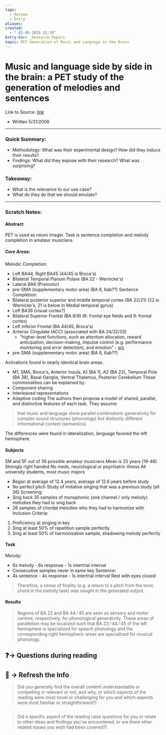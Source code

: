 ```yaml
---
tags:
  - Review
  - Entry
aliases: 
created:
  - " 02-05-2025 22:39"
Entry-For: _Research-Papers
topic: PET Generation of Music and Language in the Brain
---
```


# Music and language side by side in the brain: a PET study of the generation of melodies and sentences

Link to Source: [link](https://onlinelibrary.wiley.com/doi/abs/10.1111/j.1460-9568.2006.04785.x?casa_token=tvCtzaWF0ugAAAAA%3AHDRLCavn3qmChwAuXLc-L51Uv8Vt-tSdqISr8VWxGZ4p7KALaZc1GBYpYZV_MyDyK0Th66hbS8Mvrg)
- Written 5/31/2006
---

### Quick Summary:
- Methodology: What was their experimental design? How did they induce their results?
- Findings: What did they expose with their research? What was surprising?
### Takeaway:
- What is the relevance to our use case?
- What do they do that we should emulate?

---

### Scratch Notes:
#### Abstract
PET is used as neuro imager.
Task is sentence completion and melody completion in amateur musicians.
##### Core Areas:
Melodic Completion: 
- Left BA44, Right BA45 (44/45 is Broca's)
- Bilateral Temporal Planum Polare (BA 22 - Wernicke's)
- Lateral BA6 (Premotor)
- pre-SMA (supplementary motor area) (BA 6, 6ab??)
Sentence Completion:
- Bilateral posterior superior and middle temporal cortex (BA 22/21) (22 is Wernicke's, 21 is below in Medial temporal gyrus)
- Left BA39 (visual cortex?)
- Bilateral Superior Frontal (BA 8/9) (8: frontal eye fields and 9: frontal cortex)
- Left inferior Frontal (BA 44/45, Broca's)
- Anterior Cingulate (ACC) (associated with BA 24/32/33)
	- "higher-level functions, such as attention allocation, reward anticipation, decision-making, impulse control (e.g. performance monitoring and error detection), and emotion" - [src](https://en.wikipedia.org/wiki/Anterior_cingulate_cortex)
- pre-SMA (supplementary motor area) (BA 6, 6ab??)

Activations found in nearly identical brain areas:
- M1, SMA, Broca's, Anterior Insula, A1 (BA 1), A2 (BA 22), Temporal Pole (BA 38), Basal Ganglia, Ventral Thalamus, Posterior Cerebellum
These commonalities can be explained by: 
- Component sharing
- Interleaved representations
- Adaptive coding
The authors then propose a model of shared, parallel, and distinctive features of each task. They assume:
> that music and language show parallel combinatoric generativity for complex sound structures (phonology) but distinctly different informational content (semantics).

The differences were found in lateralization, language favored the left hemisphere. 




#### Subjects
5M and 5F out of 36 possible amateur musicians
Mean is 25 years (19-46)
Strongly right handed
No meds, neurological or psychiatric illness
All university students, most music majors
- Began at average of 12.4 years, average of 12.6 years before study
- No perfect pitch
Study of imitative singing that was a previous study (all 36)
Screening:
 - Sing back 35 samples of monophonic (one channel / only melody) melodies they had to sing back
 - 26 samples of chordal melodies who they had to harmonize with
Inclusion Criteria:
1) Proficiency at singing in key
2) Sing at least 50% of repetition sample perfectly
3) Sing at least 50% of harmonization sample, shadowing melody perfectly

#### Task
Melody: 
- 6s melody - 6s response - 1s intertrial interval
- Consecutive samples never in same key
Sentence:
- 4s sentence - 4s response - 1s intertrial interval
Rest with eyes closed

> Therefore, a sense of finality (e.g. a return to a pitch from the tonic chord in the melody task) was sought in the generated output. 





#### Results

> Regions of BA 22 and BA 44 ⁄ 45 are seen as sensory and motor centres, respectively, for phonological generativity. These areas of parallelism may be localized such that BA 22 ⁄ 44 ⁄ 45 of the left hemisphere is specialized for speech phonology and the corresponding right hemispheric areas are specialized for musical phonology. 


## ❓-> Questions during reading





## 🧪 -> Refresh the Info
> Did you generally find the overall content understandable or compelling or relevant or not, and why, or which aspects of the reading were most novel or challenging for you and which aspects were most familiar or straightforward?)  
```

```

> Did a specific aspect of the reading raise questions for you or relate to other ideas and findings you’ve encountered, or are there other related issues you wish had been covered?)
```

```

